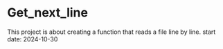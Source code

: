 # Get_next_line
This project is about creating a function that reads a file line by line.
start date: 2024-10-30
